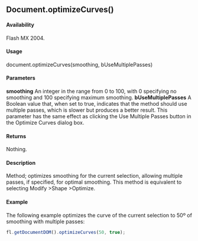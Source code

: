 ## Document.optimizeCurves()

#### Availability

Flash MX 2004.

#### Usage

document.optimizeCurves(smoothing, bUseMultiplePasses)

#### Parameters

**smoothing** An integer in the range from 0 to 100, with 0 specifying no smoothing and 100 specifying maximum smoothing.
**bUseMultiplePasses** A Boolean value that, when set to true, indicates that the method should use multiple passes, which is slower but produces a better result. This parameter has the same effect as clicking the Use Multiple Passes button in the Optimize Curves dialog box.

#### Returns

Nothing.

#### Description

Method; optimizes smoothing for the current selection, allowing multiple passes, if specified, for optimal smoothing. This method is equivalent to selecting Modify >Shape >Optimize.

#### Example

The following example optimizes the curve of the current selection to 50º of smoothing with multiple passes:

```javascript
fl.getDocumentDOM().optimizeCurves(50, true);
```
